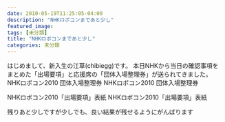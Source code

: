 ```yaml
---
date: 2010-05-19T11:25:05-04:00
description: "NHKロボコンまであと少し"
featured_image: 
tags: [未分類]
title: "NHKロボコンまであと少し"
categories: 未分類
---
```


はじめまして、新入生の江草(chibiegg)です。
本日NHKから当日の確認事項をまとめた「出場要項」と応援席の「団体入場整理券」が送られてきました。
NHKロボコン2010 団体入場整理券
NHKロボコン2010 団体入場整理券

NHKロボコン2010「出場要項」表紙
NHKロボコン2010「出場要項」表紙

残りあと少しですが少しでも、良い結果が残せるようにがんばります
